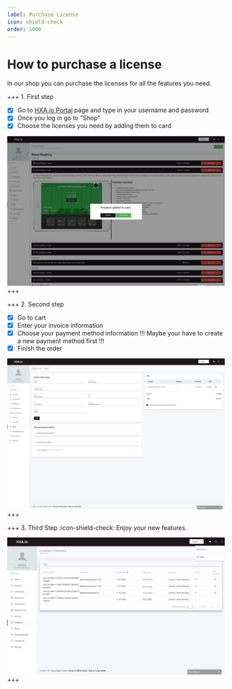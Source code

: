 ```yaml
---
label: Purchase License
icon: shield-check
order: 1000
---
```

# How to purchase a license

In our shop you can purchase the licenses for all the features you need.

+++ 1. First step
- [x] Go to [HXA.io Portal](https://portal.hxa.io) page and type in your username and password
- [x] Once you log in go to "Shop"
- [x] Choose the licenses you need by adding them to card

![](/images/HXA.io_purchase_license_02.png)
+++

+++ 2. Second step
- [x] Go to cart
- [x] Enter your invoice information
- [x] Choose your payment method information 
!!!
Maybe your have to create a new payment method first
!!!
- [x] Finish the order

![](/images/HXA.io_purchase_license_03.png)
+++


+++ 3. Third Step
:icon-shield-check: Enjoy your new features.

![](/images/HXA.io_purchase_license_04.png)
+++


